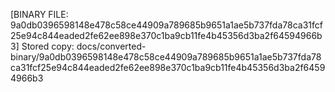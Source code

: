 [BINARY FILE: 9a0db0396598148e478c58ce44909a789685b9651a1ae5b737fda78ca31fcf25e94c844eaded2fe62ee898e370c1ba9cb11fe4b45356d3ba2f64594966b3]
Stored copy: docs/converted-binary/9a0db0396598148e478c58ce44909a789685b9651a1ae5b737fda78ca31fcf25e94c844eaded2fe62ee898e370c1ba9cb11fe4b45356d3ba2f64594966b3
